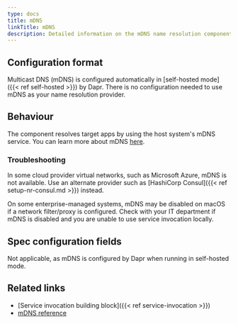 ```yaml
---
type: docs
title: mDNS
linkTitle: mDNS
description: Detailed information on the mDNS name resolution component
---
```


## Configuration format

Multicast DNS (mDNS) is configured automatically in [self-hosted mode]({{< ref self-hosted >}}) by Dapr. There is no configuration needed to use mDNS as your name resolution provider.

## Behaviour

The component resolves target apps by using the host system's mDNS service. You can learn more about mDNS [here](https://en.wikipedia.org/wiki/Multicast_DNS).

### Troubleshooting

In some cloud provider virtual networks, such as Microsoft Azure, mDNS is not available. Use an alternate provider such as [HashiCorp Consul]({{< ref setup-nr-consul.md >}}) instead.

On some enterprise-managed systems, mDNS may be disabled on macOS if a network filter/proxy is configured. Check with your IT department if mDNS is disabled and you are unable to use service invocation locally.

## Spec configuration fields

Not applicable, as mDNS is configured by Dapr when running in self-hosted mode.

## Related links

- [Service invocation building block]({{< ref service-invocation >}})
- [mDNS reference](https://en.wikipedia.org/wiki/Multicast_DNS)
